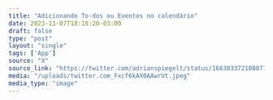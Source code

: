 ```yaml
---
title: "Adicionando To-dos ou Eventos no calendário"
date: 2023-11-07T18:18:20-03:00
draft: false
type: "post"
layout: "single"
tags: ['App']
source: "X"
source_link: "https://twitter.com/adrianspiegelt/status/1663833721080774658/photo/1"
media: "/uploads/twitter.com_Fxcf6kAX0AAwrVt.jpeg"
media_type: "image"
---
```


